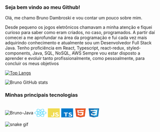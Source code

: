 ### Seja bem vindo ao meu Github!

Olá, me chamo Bruno Dambroski e vou contar um pouco sobre mim.

Desde pequeno os jogos eletrônicos chamavam a minha atenção e fiquei curioso para saber como eram criados, no caso, programados.
A partir daí comecei a me aprofundar na área da programação e fui cada vez mais adquirindo conhecimento e atualmente sou um Desenvolvedor Full Stack Java.
Tenho proficiência em React, Typescript, react-redux, styled-components, Java, SQL, NoSQL, AWS
Sempre vou estar disposto a aprender e evoluir tanto profissionalmente, como pessoalmente, para concluir os meus objetivos

[![Top Langs](https://github-readme-stats.vercel.app/api/top-langs/?username=bru3414&layout=compact)](https://github.com/bru3414/github-readme-stats)

![Bruno GitHub stats](https://github-readme-stats.vercel.app/api?username=bru3414&show_icons=true&theme=dracula)

### Minhas principais tecnologias
<div style="display: inline_block"><br>
  <img align="center" alt="Bruno-Java" height="30" width="40" src="https://cdn.jsdelivr.net/gh/devicons/devicon@latest/icons/java/java-original.svg">
  <img align="center" alt="Bruno-React" height="30" width="40" src="https://raw.githubusercontent.com/devicons/devicon/master/icons/react/react-original.svg">
  <img align="center" alt="Bruno-Js" height="30" width="40" src="https://raw.githubusercontent.com/devicons/devicon/master/icons/javascript/javascript-plain.svg">
  <img align="center" alt="Bruno-Ts" height="30" width="40" src="https://raw.githubusercontent.com/devicons/devicon/master/icons/typescript/typescript-plain.svg">
  <img align="center" alt="Bruno-HTML" height="30" width="40" src="https://raw.githubusercontent.com/devicons/devicon/master/icons/html5/html5-original.svg">
  <img align="center" alt="Bruno-CSS" height="30" width="40" src="https://raw.githubusercontent.com/devicons/devicon/master/icons/css3/css3-original.svg">
</div>

![snake gif](https://github.com/bru3414/bru3414/blob/output/github-contribution-grid-snake.svg)
